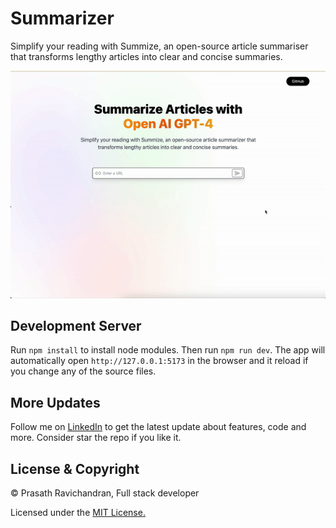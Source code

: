 # Summarizer
Simplify your reading with Summize, an open-source article summariser that transforms lengthy articles into clear and concise summaries. 

<p align="center">
  <img src="https://github.com/PrasathRavichandran/Summarizer/blob/main/src/assets/application-demo.gif"/>
</p>

## Development Server
Run `npm install` to install node modules. Then run `npm run dev`. The app will automatically open `http://127.0.0.1:5173` in the browser and it reload if you change any of the source files.

## More Updates
Follow me on [LinkedIn](https://www.linkedin.com/in/prasathravi) to get the latest update about features, code and more. Consider star the repo if you like it.  

## License & Copyright
© Prasath Ravichandran, Full stack developer

Licensed under the [MIT License.](https://github.com/PrasathRavichandran/weather_report_angularjs/blob/master/LICENSE)